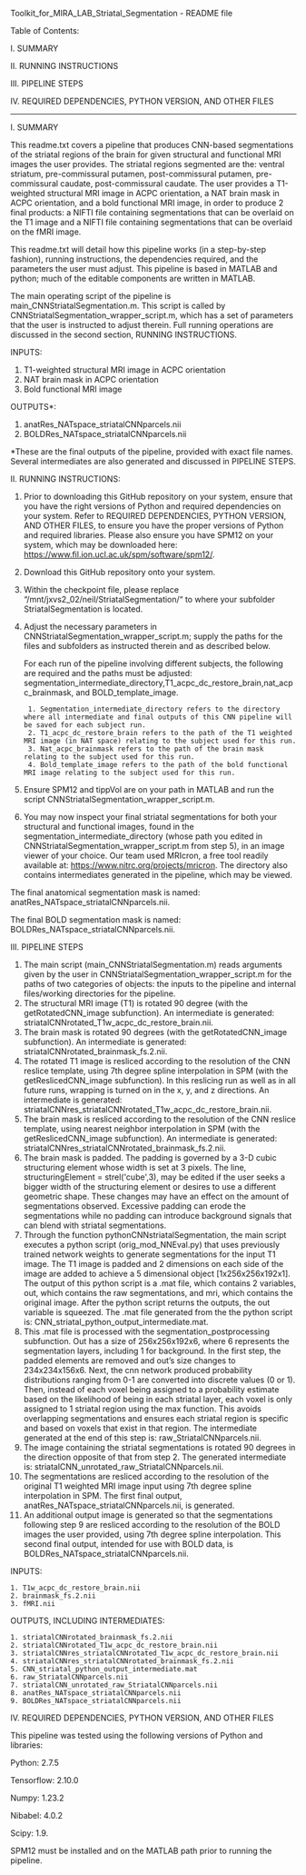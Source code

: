 Toolkit_for_MIRA_LAB_Striatal_Segmentation - README file

Table of Contents:

I. SUMMARY

II. RUNNING INSTRUCTIONS

III. PIPELINE STEPS

IV. REQUIRED DEPENDENCIES, PYTHON VERSION, AND OTHER FILES
	
----------------------------------------------------------------------------------------------

I. SUMMARY

This readme.txt covers a pipeline that produces CNN-based segmentations of the striatal regions of the brain for given structural and functional MRI images the user provides. The striatal regions segmented are the: ventral striatum, pre-commissural putamen, post-commissural putamen, pre-commissural caudate, post-commissural caudate. The user provides a T1-weighted structural MRI image in ACPC orientation, a NAT brain mask in ACPC orientation, and a bold functional MRI image, in order to produce 2 final products: a NIFTI file containing segmentations that can be overlaid on the T1 image and a NIFTI file containing segmentations that can be overlaid on the fMRI image.

This readme.txt will detail how this pipeline works (in a step-by-step fashion), running instructions, the dependencies required, and the parameters the user must adjust. This pipeline is based in MATLAB and python; much of the editable components are written in MATLAB. 

The main operating script of the pipeline is main_CNNStriatalSegmentation.m. This script is called by CNNStriatalSegmentation_wrapper_script.m, which has a set of parameters that the user is instructed to adjust therein. Full running operations are discussed in the second section, RUNNING INSTRUCTIONS. 

INPUTS:
1. T1-weighted structural MRI image in ACPC orientation
2. NAT brain mask in ACPC orientation
3. Bold functional MRI image

OUTPUTS*:
1. anatRes_NATspace_striatalCNNparcels.nii
2. BOLDRes_NATspace_striatalCNNparcels.nii


*These are the final outputs of the pipeline, provided with exact file names. Several intermediates are also generated and discussed in PIPELINE STEPS. 


II. RUNNING INSTRUCTIONS:
1. Prior to downloading this GitHub repository on your system, ensure that you have the right versions of Python and required dependencies on your system. Refer to REQUIRED DEPENDENCIES, PYTHON VERSION, AND OTHER FILES, to ensure you have the proper versions of Python and required libraries. Please also ensure you have SPM12 on your system, which may be downloaded here: https://www.fil.ion.ucl.ac.uk/spm/software/spm12/.

2. Download this GitHub repository onto your system. 

3. Within the checkpoint file, please replace “/mnt/jxvs2_02/neil/StriatalSegmentation/“ to where your subfolder StriatalSegmentation is located.

4. Adjust the necessary parameters in CNNStriatalSegmentation_wrapper_script.m; supply the paths for the files and subfolders as instructed therein and as described below.

	For each run of the pipeline involving different subjects, the following are required and the paths must be adjusted:   segmentation_intermediate_directory,T1_acpc_dc_restore_brain,nat_acpc_brainmask, and BOLD_template_image. 
		
		1. Segmentation_intermediate_directory refers to the directory where all intermediate and final outputs of this CNN pipeline will be saved for each subject run. 
		2. T1_acpc_dc_restore_brain refers to the path of the T1 weighted MRI image (in NAT space) relating to the subject used for this run.
		3. Nat_acpc_brainmask refers to the path of the brain mask relating to the subject used for this run.
		4. Bold_template_image refers to the path of the bold functional MRI image relating to the subject used for this run.
	
5. Ensure SPM12 and tippVol are on your path in MATLAB and run the script CNNStriatalSegmentation_wrapper_script.m. 

6. You may now inspect your final striatal segmentations for both your structural and functional images, found in the segmentation_intermediate_directory (whose path you edited in CNNStriatalSegmentation_wrapper_script.m from step 5), in an image viewer of your choice. Our team used MRIcron, a free tool readily available at: https://www.nitrc.org/projects/mricron. The directory also contains intermediates generated in the pipeline, which may be viewed. 

The final anatomical segmentation mask is named: anatRes_NATspace_striatalCNNparcels.nii.

The final BOLD segmentation mask is named:
BOLDRes_NATspace_striatalCNNparcels.nii.

III. PIPELINE STEPS

1. The main script (main_CNNStriatalSegmentation.m) reads arguments given by the user in CNNStriatalSegmentation_wrapper_script.m for the paths of two categories of objects: the inputs to the pipeline and internal files/working directories for the pipeline.
2. The structural MRI image (T1) is rotated 90 degree (with the getRotatedCNN_image subfunction). An intermediate is generated: striatalCNNrotated_T1w_acpc_dc_restore_brain.nii.
3. The brain mask is rotated 90 degrees (with the getRotatedCNN_image subfunction). An intermediate is generated: striatalCNNrotated_brainmask_fs.2.nii.
4. The rotated T1 image is resliced according to the resolution of the CNN reslice template, using 7th degree spline interpolation in SPM (with the getReslicedCNN_image subfunction). In this reslicing run as well as in all future runs, wrapping is turned on in the x, y, and z directions. An intermediate is generated: striatalCNNres_striatalCNNrotated_T1w_acpc_dc_restore_brain.nii.
5. The brain mask is resliced according to the resolution of the CNN reslice template, using nearest neighbor interpolation in SPM (with the getReslicedCNN_image subfunction). An intermediate is generated: striatalCNNres_striatalCNNrotated_brainmask_fs.2.nii.
6. The brain mask is padded. The padding is governed by a 3-D cubic structuring element whose width is set at 3 pixels. The line, structuringElement = strel('cube',3), may be edited if the user seeks a bigger width of the structuring element or desires to use a different geometric shape. These changes may have an effect on the amount of segmentations observed. Excessive padding can erode the segmentations while no padding can introduce background signals that can blend with striatal segmentations. 
7. Through the function pythonCNNstriatalSegmentation, the main script executes a python script (orig_mod_NNEval.py) that uses previously trained network weights to generate segmentations for the input T1 image. The T1 image is padded and 2 dimensions on each side of the image are added to achieve a 5 dimensional object [1x256x256x192x1]. The output of this python script is a .mat file, which contains 2 variables, out, which contains the raw segmentations, and mri, which contains the original image. After the python script returns the outputs, the out variable is squeezed. The .mat file generated from the the python script is: CNN_striatal_python_output_intermediate.mat.
8. This .mat file is processed with the segmentation_postprocessing subfunction. Out has a size of 256x256x192x6, where 6 represents the segmentation layers, including 1 for background. In the first step, the padded elements are removed and out’s size changes to 234x234x156x6. Next, the cnn network produced probability distributions ranging from 0-1 are converted into discrete values (0 or 1). Then, instead of each voxel being assigned to a probability estimate based on the likelihood of being in each striatal layer, each voxel is only assigned to 1 striatal region using the max function. This avoids overlapping segmentations and ensures each striatal region is specific and based on voxels that exist in that region. The intermediate generated at the end of this step is: raw_StriatalCNNparcels.nii. 
9. The image containing the striatal segmentations is rotated 90 degrees in the direction opposite of that from step 2. The generated intermediate is: striatalCNN_unrotated_raw_StriatalCNNparcels.nii.
10. The segmentations are resliced according to the resolution of the original T1 weighted MRI image input using 7th degree spline interpolation in SPM. The first final output, anatRes_NATspace_striatalCNNparcels.nii, is generated. 
11. An additional output image is generated so that the segmentations following step 9 are resliced according to the resolution of the BOLD images the user provided, using 7th degree spline interpolation. This second final output, intended for use with BOLD data, is BOLDRes_NATspace_striatalCNNparcels.nii. 


INPUTS:

	1. T1w_acpc_dc_restore_brain.nii
	2. brainmask_fs.2.nii
	3. fMRI.nii 

OUTPUTS, INCLUDING INTERMEDIATES:

	1. striatalCNNrotated_brainmask_fs.2.nii
	2. striatalCNNrotated_T1w_acpc_dc_restore_brain.nii
	3. striatalCNNres_striatalCNNrotated_T1w_acpc_dc_restore_brain.nii
	4. striatalCNNres_striatalCNNrotated_brainmask_fs.2.nii
	5. CNN_striatal_python_output_intermediate.mat
	6. raw_StriatalCNNparcels.nii
	7. striatalCNN_unrotated_raw_StriatalCNNparcels.nii
	8. anatRes_NATspace_striatalCNNparcels.nii
	9. BOLDRes_NATspace_striatalCNNparcels.nii

IV. REQUIRED DEPENDENCIES, PYTHON VERSION, AND OTHER FILES

This pipeline was tested using the following versions of Python and libraries:

Python: 2.7.5

Tensorflow: 2.10.0

Numpy: 1.23.2

Nibabel: 4.0.2

Scipy: 1.9.

SPM12 must be installed and on the MATLAB path prior to running the pipeline. 
